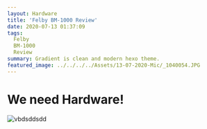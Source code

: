 ```yaml
---
layout: Hardware
title: 'Felby BM-1000 Review'
date: 2020-07-13 01:37:09
tags:
  Felby
  BM-1000
  Review
summary: Gradient is clean and modern hexo theme.
featured_image: ../../../../Assets/13-07-2020-Mic/_1040054.JPG
---
```


# We need Hardware!
![vbdsddsdd](/../../../Assets/13-07-2020-Mic/_1040054.JPG)

##
